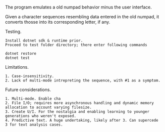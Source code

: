 The program emulates a old numpad behavior minus the user interface.

Given a character sequences resembling data entered in the old numpad, it converts thosse into its corresponding letter, if any.

Testing.

    Install dotnet sdk & runtime prior.
    Proceed to test folder directory; there enter following commands

    dotnet restore
    dotnet test

Limitations.

    1. Case-insensitivity. 
    2. Lack of multi-mode intrepreting the sequence, with #1 as a symptom.


Future considerations.

    1. Multi-mode. Enable cha
    2. File I/O; requires more asynchronous handling and dynamic memory allocation to account varying filesize.
    3. Create U/I. For the nostalgia and enabling learning to younger generations who weren't exposed.
    4. Predictive text. A huge undertaking, likely after 3. Can supercede 3 for text analysis cases.